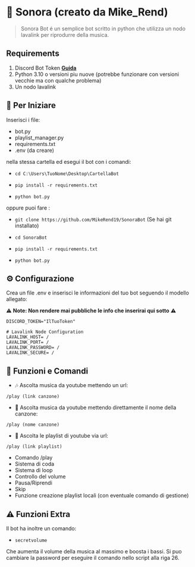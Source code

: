 # 🤖 Sonora (creato da Mike_Rend)

> Sonora Bot é un semplice bot scritto in python che utilizza un nodo lavalink per riprodurre della musica.

## Requirements

1. Discord Bot Token **[Guida](https://www.aranzulla.it/come-creare-un-bot-su-discord-1670742.html)**  
2. Python 3.10 o versioni piu nuove (potrebbe funzionare con versioni vecchie ma con qualche problema)
3. Un nodo lavalink

## 🚀 Per Iniziare

Inserisci i file:
- bot.py
- playlist_manager.py
- requirements.txt
- .env (da creare)

nella stessa cartella ed esegui il bot con i comandi: 

- `cd C:\Users\TuoNome\Desktop\CartellaBot`

- `pip install -r requirements.txt`

- `python bot.py`

oppure puoi fare :

- `git clone https://github.com/MikeRend19/SonoraBot` (Se hai git installato)

- `cd SonoraBot`

- `pip install -r requirements.txt`

- `python bot.py`

## ⚙️ Configurazione

Crea un file .env e inserisci le informazioni del tuo bot seguendo il modello allegato:

⚠️ **Note: Non rendere mai pubbliche le info che inserirai qui sotto** ⚠️

```
DISCORD_TOKEN="IlTuoToken"

# Lavalink Node Configuration
LAVALINK_HOST= /
LAVALINK_PORT= /
LAVALINK_PASSWORD= /
LAVALINK_SECURE= /
```

## 📝 Funzioni e Comandi 

- 🎶 Ascolta musica da youtube mettendo un url:

`/play (link canzone)`

- 🔎 Ascolta musica da youtube mettendo direttamente il nome della canzone:

`/play (nome canzone)`

- 📃 Ascolta le playlist di youtube via url:

`/play (link playlist)`

- Comando /play
- Sistema di coda 
- Sistema di loop
- Controllo del volume
- Pausa/Riprendi
- Skip
- Funzione creazione playlist locali (con eventuale comando di gestione)

## ⚠️ Funzioni Extra

Il bot ha inoltre un comando:

- `secretvolume`

Che aumenta il volume della musica al massimo e boosta i bassi.
Si puo cambiare la password per eseguire il comando nello script alla riga 26.

